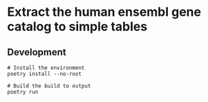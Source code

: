 # Extract the human ensembl gene catalog to simple tables

## Development

```shell
# Install the environment
poetry install --no-root

# Build the build to output
poetry run
```
